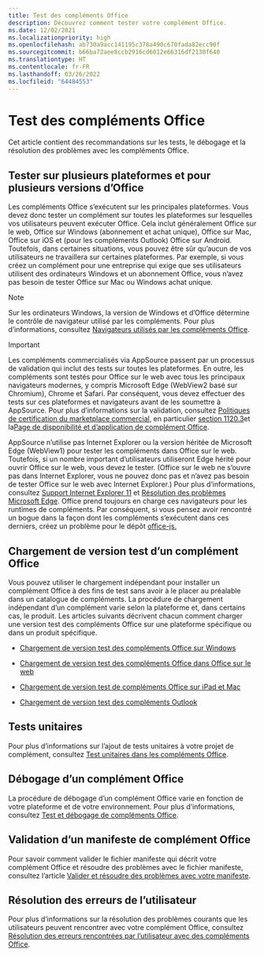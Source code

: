 ```yaml
---
title: Test des compléments Office
description: Découvrez comment tester votre complément Office.
ms.date: 12/02/2021
ms.localizationpriority: high
ms.openlocfilehash: ab730a9acc141195c378a490c670fada82ecc90f
ms.sourcegitcommit: b66ba72aee8ccb2916cd6012e66316df2130f640
ms.translationtype: HT
ms.contentlocale: fr-FR
ms.lasthandoff: 03/26/2022
ms.locfileid: "64484553"
---
```

# <a name="test-office-add-ins"></a>Test des compléments Office

Cet article contient des recommandations sur les tests, le débogage et la résolution des problèmes avec les compléments Office.

## <a name="test-cross-platform-and-for-multiple-versions-of-office"></a>Tester sur plusieurs plateformes et pour plusieurs versions d’Office

Les compléments Office s’exécutent sur les principales plateformes. Vous devez donc tester un complément sur toutes les plateformes sur lesquelles vos utilisateurs peuvent exécuter Office. Cela inclut généralement Office sur le web, Office sur Windows (abonnement et achat unique), Office sur Mac, Office sur iOS et (pour les compléments Outlook) Office sur Android. Toutefois, dans certaines situations, vous pouvez être sûr qu’aucun de vos utilisateurs ne travaillera sur certaines plateformes. Par exemple, si vous créez un complément pour une entreprise qui exige que ses utilisateurs utilisent des ordinateurs Windows et un abonnement Office, vous n’avez pas besoin de tester Office sur Mac ou Windows achat unique.

> [!NOTE]
> Sur les ordinateurs Windows, la version de Windows et d’Office détermine le contrôle de navigateur utilisé par les compléments. Pour plus d’informations, consultez [Navigateurs utilisés par les compléments Office](../concepts/browsers-used-by-office-web-add-ins.md).

> [!IMPORTANT]
> Les compléments commercialisés via AppSource passent par un processus de validation qui inclut des tests sur toutes les plateformes. En outre, les compléments sont testés pour Office sur le web avec tous les principaux navigateurs modernes, y compris Microsoft Edge (WebView2 basé sur Chromium), Chrome et Safari. Par conséquent, vous devez effectuer des tests sur ces plateformes et navigateurs avant de les soumettre à AppSource. Pour plus d’informations sur la validation, consultez [Politiques de certification du marketplace commercial](/legal/marketplace/certification-policies), en particulier [section 1120.3](/legal/marketplace/certification-policies#11203-functionality)et la[Page de disponibilité et d’application de complément Office](/javascript/api/requirement-sets).
>
> AppSource n’utilise pas Internet Explorer ou la version héritée de Microsoft Edge (WebView1) pour tester les compléments dans Office sur le web. Toutefois, si un nombre important d’utilisateurs utiliseront Edge hérité pour ouvrir Office sur le web, vous devez le tester. (Office sur le web ne s’ouvre pas dans Internet Explorer, vous ne pouvez donc pas et n’avez pas besoin de tester Office sur le web avec Internet Explorer.) Pour plus d’informations, consultez [Support Internet Explorer 11](../develop/support-ie-11.md) et [Résolution des problèmes Microsoft Edge](../concepts/browsers-used-by-office-web-add-ins.md#troubleshooting-microsoft-edge-issues). Office prend toujours en charge ces navigateurs pour les runtimes de compléments. Par conséquent, si vous pensez avoir rencontré un bogue dans la façon dont les compléments s’exécutent dans ces derniers, créez un problème pour le dépôt [office-js.](https://github.com/OfficeDev/office-js/issues/new/choose)

## <a name="sideload-an-office-add-in-for-testing"></a>Chargement de version test d’un complément Office

Vous pouvez utiliser le chargement indépendant pour installer un complément Office à des fins de test sans avoir à le placer au préalable dans un catalogue de compléments. La procédure de chargement indépendant d’un complément varie selon la plateforme et, dans certains cas, le produit. Les articles suivants décrivent chacun comment charger une version test des compléments Office sur une plateforme spécifique ou dans un produit spécifique.

- [Chargement de version test des compléments Office sur Windows](create-a-network-shared-folder-catalog-for-task-pane-and-content-add-ins.md)

- [Chargement de version test des compléments Office dans Office sur le web](sideload-office-add-ins-for-testing.md)

- [Chargement de version test de compléments Office sur iPad et Mac](sideload-an-office-add-in-on-ipad-and-mac.md)

- [Chargement de version test des compléments Outlook](../outlook/sideload-outlook-add-ins-for-testing.md)

## <a name="unit-testing"></a>Tests unitaires

Pour plus d’informations sur l’ajout de tests unitaires à votre projet de complément, consultez [Test unitaires dans les compléments Office](unit-testing.md).

## <a name="debug-an-office-add-in"></a>Débogage d’un complément Office

La procédure de débogage d’un complément Office varie en fonction de votre plateforme et de votre environnement. Pour plus d’informations, consultez [Test et débogage de compléments Office](debug-add-ins-overview.md).

## <a name="validate-an-office-add-in-manifest"></a>Validation d’un manifeste de complément Office

Pour savoir comment valider le fichier manifeste qui décrit votre complément Office et résoudre des problèmes avec le fichier manifeste, consultez l’article [Valider et résoudre des problèmes avec votre manifeste](troubleshoot-manifest.md).

## <a name="troubleshoot-user-errors"></a>Résolution des erreurs de l’utilisateur

Pour plus d’informations sur la résolution des problèmes courants que les utilisateurs peuvent rencontrer avec votre complément Office, consultez [Résolution des erreurs rencontrées par l’utilisateur avec des compléments Office](testing-and-troubleshooting.md).
